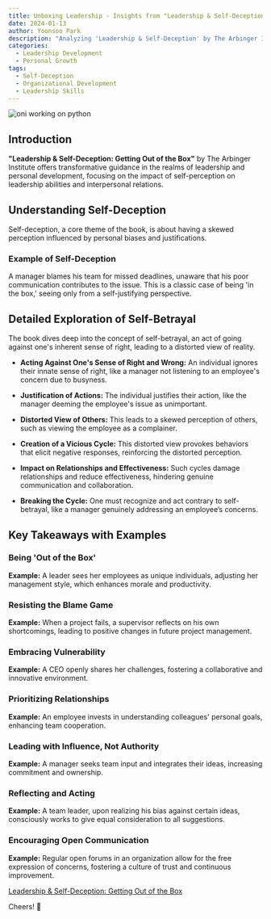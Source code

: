 ```yaml
---
title: Unboxing Leadership - Insights from "Leadership & Self-Deception"
date: 2024-01-13
author: Yoonsoo Park
description: "Analyzing 'Leadership & Self-Deception' by The Arbinger Institute, this blog delves into its profound teachings on leadership, self-perception, and their impact on personal and professional relationships."
categories:
  - Leadership Development
  - Personal Growth
tags:
  - Self-Deception
  - Organizational Development
  - Leadership Skills
---
```


![oni working on python](images/GettingOutoftheBox.webp)

## Introduction

**"Leadership & Self-Deception: Getting Out of the Box"** by The Arbinger Institute offers transformative guidance in the realms of leadership and personal development, focusing on the impact of self-perception on leadership abilities and interpersonal relations.

## Understanding Self-Deception

Self-deception, a core theme of the book, is about having a skewed perception influenced by personal biases and justifications.

### Example of Self-Deception

A manager blames his team for missed deadlines, unaware that his poor communication contributes to the issue. This is a classic case of being 'in the box,' seeing only from a self-justifying perspective.

## Detailed Exploration of Self-Betrayal

The book dives deep into the concept of self-betrayal, an act of going against one's inherent sense of right, leading to a distorted view of reality.

- **Acting Against One's Sense of Right and Wrong:** An individual ignores their innate sense of right, like a manager not listening to an employee's concern due to busyness.

- **Justification of Actions:** The individual justifies their action, like the manager deeming the employee's issue as unimportant.

- **Distorted View of Others:** This leads to a skewed perception of others, such as viewing the employee as a complainer.

- **Creation of a Vicious Cycle:** This distorted view provokes behaviors that elicit negative responses, reinforcing the distorted perception.

- **Impact on Relationships and Effectiveness:** Such cycles damage relationships and reduce effectiveness, hindering genuine communication and collaboration.

- **Breaking the Cycle:** One must recognize and act contrary to self-betrayal, like a manager genuinely addressing an employee’s concerns.

## Key Takeaways with Examples

### Being 'Out of the Box'

**Example:** A leader sees her employees as unique individuals, adjusting her management style, which enhances morale and productivity.

### Resisting the Blame Game

**Example:** When a project fails, a supervisor reflects on his own shortcomings, leading to positive changes in future project management.

### Embracing Vulnerability

**Example:** A CEO openly shares her challenges, fostering a collaborative and innovative environment.

### Prioritizing Relationships

**Example:** An employee invests in understanding colleagues' personal goals, enhancing team cooperation.

### Leading with Influence, Not Authority

**Example:** A manager seeks team input and integrates their ideas, increasing commitment and ownership.

### Reflecting and Acting

**Example:** A team leader, upon realizing his bias against certain ideas, consciously works to give equal consideration to all suggestions.

### Encouraging Open Communication

**Example:** Regular open forums in an organization allow for the free expression of concerns, fostering a culture of trust and continuous improvement.

[Leadership & Self-Deception: Getting Out of the Box](https://amzn.to/3Hk0RXh)

Cheers! 🍺
